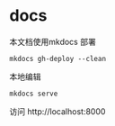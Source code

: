 # docs
本文档使用mkdocs
部署 

```mkdocs gh-deploy --clean```

本地编辑

```mkdocs serve```

访问 http://localhost:8000

